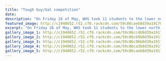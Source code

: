```yaml
---
title: "Tough Guy/Gal competition"
date: 
description: "On Friday 26 of May, WHS took 11 students to the lower north island Tough Guy/Gal competition held just out of Wellington..."
featured_image: http://c1940652.r52.cf0.rackcdn.com/59c86caeb8d39a19170001e2/group-at-finish-with-medals.jpg
excerpt: "On Friday 26 of May, WHS took 11 students to the lower north island Tough Guy/Gal competition held just out of Wellington."
gallery_image_1: http://c1940652.r52.cf0.rackcdn.com/59c86cc4b8d39a19170001e6/medals-3-girls.jpg
gallery_image_2: http://c1940652.r52.cf0.rackcdn.com/59c86cb9b8d39a19170001e4/medals-3-boys.jpg
gallery_image_3: http://c1940652.r52.cf0.rackcdn.com/59c86c96b8d39a19170001de/good-muddy-shot-of-students.jpg
gallery_image_4: http://c1940652.r52.cf0.rackcdn.com/59c86ca3b8d39a19170001e0/great-photo-of-girl.jpg
gallery_image_5: http://c1940652.r52.cf0.rackcdn.com/59c86caeb8d39a19170001e2/group-at-finish-with-medals.jpg
---
```

